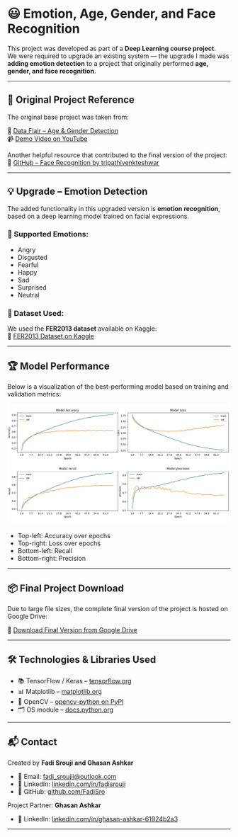 # 😃 Emotion, Age, Gender, and Face Recognition

This project was developed as part of a **Deep Learning course project**.  
We were required to upgrade an existing system — the upgrade I made was **adding emotion detection** to a project that originally performed **age, gender, and face recognition**.

---

## 📌 Original Project Reference

The original base project was taken from:

🔗 [Data Flair – Age & Gender Detection](https://data-flair.training/blogs/python-project-gender-age-detection/)  
📹 [Demo Video on YouTube](https://www.youtube.com/watch?v=CPtBakonno8)  

Another helpful resource that contributed to the final version of the project:  
🔗 [GitHub – Face Recognition by tripathivenkteshwar](https://github.com/tripathivenkteshwar/faceDetection)

---

## 💡 Upgrade – Emotion Detection

The added functionality in this upgraded version is **emotion recognition**, based on a deep learning model trained on facial expressions.

### 🎯 Supported Emotions:
- Angry
- Disgusted
- Fearful
- Happy
- Sad
- Surprised
- Neutral

### 🧠 Dataset Used:
We used the **FER2013 dataset** available on Kaggle:  
🔗 [FER2013 Dataset on Kaggle](https://www.kaggle.com/datasets/deadskull7/fer2013)

---

## 🏆 Model Performance

Below is a visualization of the best-performing model based on training and validation metrics:

![Model Performance](best.jpeg)

- Top-left: Accuracy over epochs  
- Top-right: Loss over epochs  
- Bottom-left: Recall  
- Bottom-right: Precision

---

## 📦 Final Project Download

Due to large file sizes, the complete final version of the project is hosted on Google Drive:

📁 [Download Final Version from Google Drive](https://drive.google.com/drive/u/1/folders/13SxXxBu8q_62XFSgpbuH9IE7xD6xXTiv)

---

## 🛠️ Technologies & Libraries Used

- 📚 TensorFlow / Keras – [tensorflow.org](https://www.tensorflow.org/guide/keras)  
- 📊 Matplotlib – [matplotlib.org](https://matplotlib.org/2.0.2/users/pyplot_tutorial.html)  
- 🎥 OpenCV – [opencv-python on PyPI](https://pypi.org/project/opencv-python/)  
- 🗂️ OS module – [docs.python.org](https://docs.python.org/3/library/os.html)

---

## 📬 Contact

Created by **Fadi Srouji and Ghasan Ashkar**

- 📧 Email: fadi_sroujii@outlook.com  
- 🔗 LinkedIn: [linkedin.com/in/fadisrouji](https://www.linkedin.com/in/fadisrouji)  
- 💼 GitHub: [github.com/FadiSro](https://github.com/FadiSro)

Project Partner: **Ghasan Ashkar**  
- 🔗 LinkedIn: [linkedin.com/in/ghasan-ashkar-61924b2a3](https://www.linkedin.com/in/ghasan-ashkar-61924b2a3)

---
